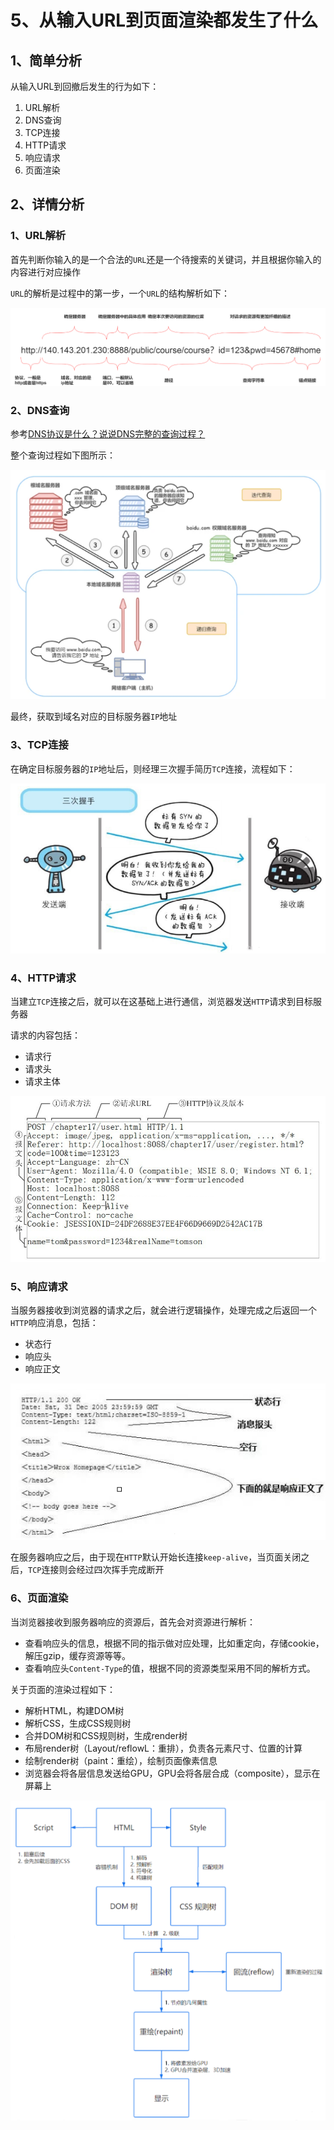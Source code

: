# 5、从输入URL到页面渲染都发生了什么

## 1、简单分析

从输入URL到回撤后发生的行为如下：

1. URL解析
2. DNS查询
3. TCP连接
4. HTTP请求
5. 响应请求
6. 页面渲染

## 2、详情分析

### 1、URL解析

首先判断你输入的是一个合法的`URL`还是一个待搜索的关键词，并且根据你输入的内容进行对应操作

`URL`的解析是过程中的第一步，一个`URL`的结构解析如下：

<img src="https://raw.githubusercontent.com/Amyas/picgo-bed/master/amyas.github.io/js2022-04-07-11-23-02.png" alt="js2022-04-07-11-23-02" width="" height="" />

### 2、DNS查询

参考[DNS协议是什么？说说DNS完整的查询过程？](./js.md#_23、DNS协议是什么？说说DNS完整的查询过程？)

整个查询过程如下图所示：

<img src="https://raw.githubusercontent.com/Amyas/picgo-bed/master/amyas.github.io/js2022-04-07-12-24-35.png" alt="js2022-04-07-12-24-35" width="" height="" />

最终，获取到域名对应的目标服务器`IP`地址

### 3、TCP连接

在确定目标服务器的`IP`地址后，则经理三次握手简历`TCP`连接，流程如下：

<img src="https://raw.githubusercontent.com/Amyas/picgo-bed/master/amyas.github.io/js2022-04-07-14-25-55.png" alt="js2022-04-07-14-25-55" width="" height="" />

### 4、HTTP请求

当建立`TCP`连接之后，就可以在这基础上进行通信，浏览器发送`HTTP`请求到目标服务器

请求的内容包括：

* 请求行
* 请求头
* 请求主体

<img src="https://raw.githubusercontent.com/Amyas/picgo-bed/master/amyas.github.io/js2022-04-07-14-27-47.png" alt="js2022-04-07-14-27-47" width="" height="" />

### 5、响应请求

当服务器接收到浏览器的请求之后，就会进行逻辑操作，处理完成之后返回一个`HTTP`响应消息，包括：

* 状态行
* 响应头
* 响应正文

<img src="https://raw.githubusercontent.com/Amyas/picgo-bed/master/amyas.github.io/js2022-04-07-14-28-54.png" alt="js2022-04-07-14-28-54" width="" height="" />

在服务器响应之后，由于现在`HTTP`默认开始长连接`keep-alive`，当页面关闭之后，`TCP`连接则会经过四次挥手完成断开

### 6、页面渲染

当浏览器接收到服务器响应的资源后，首先会对资源进行解析：

* 查看响应头的信息，根据不同的指示做对应处理，比如重定向，存储cookie，解压gzip，缓存资源等等。
* 查看响应头`Content-Type`的值，根据不同的资源类型采用不同的解析方式。

关于页面的渲染过程如下：

* 解析HTML，构建DOM树
* 解析CSS，生成CSS规则树
* 合并DOM树和CSS规则树，生成render树
* 布局render树（Layout/reflowL：重排），负责各元素尺寸、位置的计算
* 绘制render树（paint：重绘），绘制页面像素信息
* 浏览器会将各层信息发送给GPU，GPU会将各层合成（composite），显示在屏幕上

<img src="https://raw.githubusercontent.com/Amyas/picgo-bed/master/amyas.github.io/js2022-04-07-14-33-54.png" alt="js2022-04-07-14-33-54" width="" height="" />
